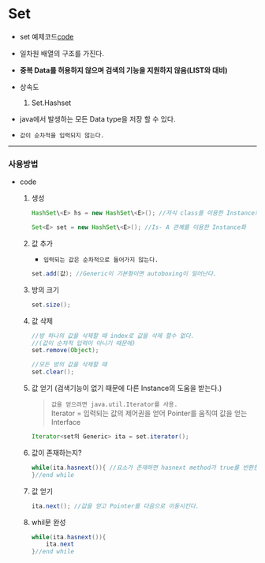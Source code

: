Set
===
* set 예제코드[code](https://github.com/LeeWoooo/SIST_Class/blob/master/Java/Day(20.11.16)/Set/UseSet.java)

* 일차원 배열의 구조를 가진다.

* **중복 Data를 허용하지 않으며 검색의 기능을 지원하지 않음(LIST와 대비)**

* 상속도
    1. Set.Hashset

* java에서 발생하는 모든 Data type을 저장 할 수 있다.

* `값이 순차적을 입력되지 않는다.` 

---

### 사용방법

* code

    1. 생성
        ```java
        HashSet\<E> hs = new HashSet\<E>(); //자식 class를 이용한 Instance화

        Set<E> set = new HashSet\<E>(); //Is- A 관꼐를 이용한 Instance화
        ```

    2. 값 추가
        * `입력되는 값은 순차적으로 들어가지 않는다.`
        ```java
        set.add(값); //Generic이 기본형이면 autoboxing이 일어난다.
        ```
    3. 방의 크기
        ```java
        set.size();
        ```
    4. 값 삭제
        ```java
        //방 하나의 값을 삭제할 때 index로 값을 삭제 할수 없다.
        //(값이 순차적 입력이 아니기 때문에)
        set.remove(Object);
        
        //모든 방의 값을 삭제할 때
        set.clear();
        ```
    5. 값 얻기 (검색기능이 없기 때문에 다른 Instance의 도움을 받는다.)
        >`값을 얻으려면 java.util.Iterator를 사용.`<br>
        Iterator = 입력되는 값의 제어권을 얻어 Pointer를 움직여 값을 얻는 Interface
    
        ```java
        Iterator<set의 Generic> ita = set.iterator();
        ```
    
    6. 값이 존재하는지?
        ```java
        while(ita.hasnext()){ //요소가 존재하면 hasnext method가 true를 반환한다.
        }//end while
        ```

    7. 값 얻기
        ```java
        ita.next(); //값을 얻고 Pointer를 다음으로 이동시킨다.
        ```

    8. whil문 완성
        ```java
        while(ita.hasnext()){
            ita.next
        }//end while
        ```
